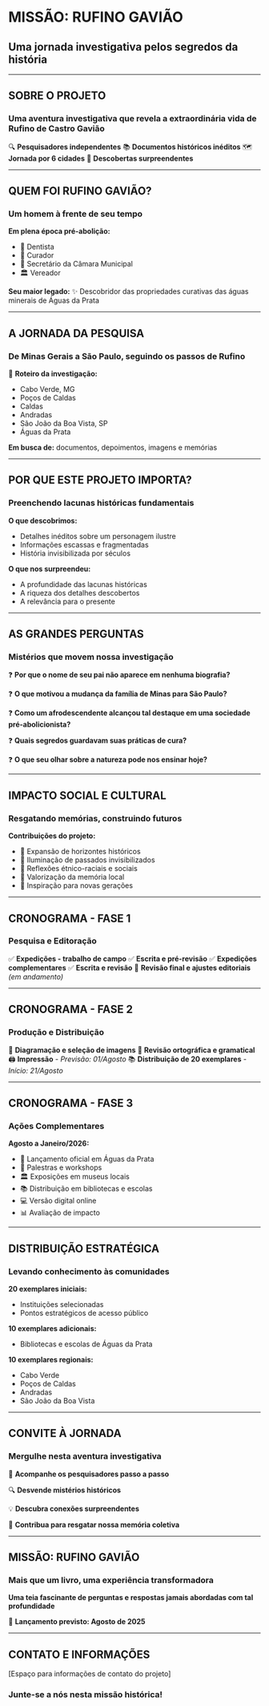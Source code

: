 # MISSÃO: RUFINO GAVIÃO
## Uma jornada investigativa pelos segredos da história

---

## SOBRE O PROJETO

### Uma aventura investigativa que revela a extraordinária vida de Rufino de Castro Gavião

🔍 **Pesquisadores independentes**
📚 **Documentos históricos inéditos**
🗺️ **Jornada por 6 cidades**
💎 **Descobertas surpreendentes**

---

## QUEM FOI RUFINO GAVIÃO?

### Um homem à frente de seu tempo

**Em plena época pré-abolição:**
- 🦷 Dentista
- 🌿 Curador
- 📝 Secretário da Câmara Municipal
- 🏛️ Vereador

**Seu maior legado:**
✨ Descobridor das propriedades curativas das águas minerais de Águas da Prata

---

## A JORNADA DA PESQUISA

### De Minas Gerais a São Paulo, seguindo os passos de Rufino

📍 **Roteiro da investigação:**
- Cabo Verde, MG
- Poços de Caldas
- Caldas
- Andradas
- São João da Boa Vista, SP
- Águas da Prata

**Em busca de:** documentos, depoimentos, imagens e memórias

---

## POR QUE ESTE PROJETO IMPORTA?

### Preenchendo lacunas históricas fundamentais

**O que descobrimos:**
- Detalhes inéditos sobre um personagem ilustre
- Informações escassas e fragmentadas
- História invisibilizada por séculos

**O que nos surpreendeu:**
- A profundidade das lacunas históricas
- A riqueza dos detalhes descobertos
- A relevância para o presente

---

## AS GRANDES PERGUNTAS

### Mistérios que movem nossa investigação

❓ **Por que o nome de seu pai não aparece em nenhuma biografia?**

❓ **O que motivou a mudança da família de Minas para São Paulo?**

❓ **Como um afrodescendente alcançou tal destaque em uma sociedade pré-abolicionista?**

❓ **Quais segredos guardavam suas práticas de cura?**

❓ **O que seu olhar sobre a natureza pode nos ensinar hoje?**

---

## IMPACTO SOCIAL E CULTURAL

### Resgatando memórias, construindo futuros

**Contribuições do projeto:**
- 🌟 Expansão de horizontes históricos
- 🔦 Iluminação de passados invisibilizados
- 🤝 Reflexões étnico-raciais e sociais
- 📖 Valorização da memória local
- 🌱 Inspiração para novas gerações

---

## CRONOGRAMA - FASE 1
### Pesquisa e Editoração

✅ **Expedições - trabalho de campo**
✅ **Escrita e pré-revisão**
✅ **Expedições complementares**
✅ **Escrita e revisão**
📝 **Revisão final e ajustes editoriais** *(em andamento)*

---

## CRONOGRAMA - FASE 2
### Produção e Distribuição

📐 **Diagramação e seleção de imagens**
📖 **Revisão ortográfica e gramatical**
🖨️ **Impressão** - *Previsão: 01/Agosto*
📚 **Distribuição de 20 exemplares** - *Início: 21/Agosto*

---

## CRONOGRAMA - FASE 3
### Ações Complementares

**Agosto a Janeiro/2026:**
- 🎉 Lançamento oficial em Águas da Prata
- 🎤 Palestras e workshops
- 🏛️ Exposições em museus locais
- 📚 Distribuição em bibliotecas e escolas
- 💻 Versão digital online
- 📊 Avaliação de impacto

---

## DISTRIBUIÇÃO ESTRATÉGICA

### Levando conhecimento às comunidades

**20 exemplares iniciais:**
- Instituições selecionadas
- Pontos estratégicos de acesso público

**10 exemplares adicionais:**
- Bibliotecas e escolas de Águas da Prata

**10 exemplares regionais:**
- Cabo Verde
- Poços de Caldas
- Andradas
- São João da Boa Vista

---

## CONVITE À JORNADA

### Mergulhe nesta aventura investigativa

📖 **Acompanhe os pesquisadores passo a passo**

🔍 **Desvende mistérios históricos**

💡 **Descubra conexões surpreendentes**

🌟 **Contribua para resgatar nossa memória coletiva**

---

## MISSÃO: RUFINO GAVIÃO

### Mais que um livro, uma experiência transformadora

**Uma teia fascinante de perguntas e respostas jamais abordadas com tal profundidade**

🎯 **Lançamento previsto: Agosto de 2025**

---

## CONTATO E INFORMAÇÕES

[Espaço para informações de contato do projeto]

### Junte-se a nós nesta missão histórica!
